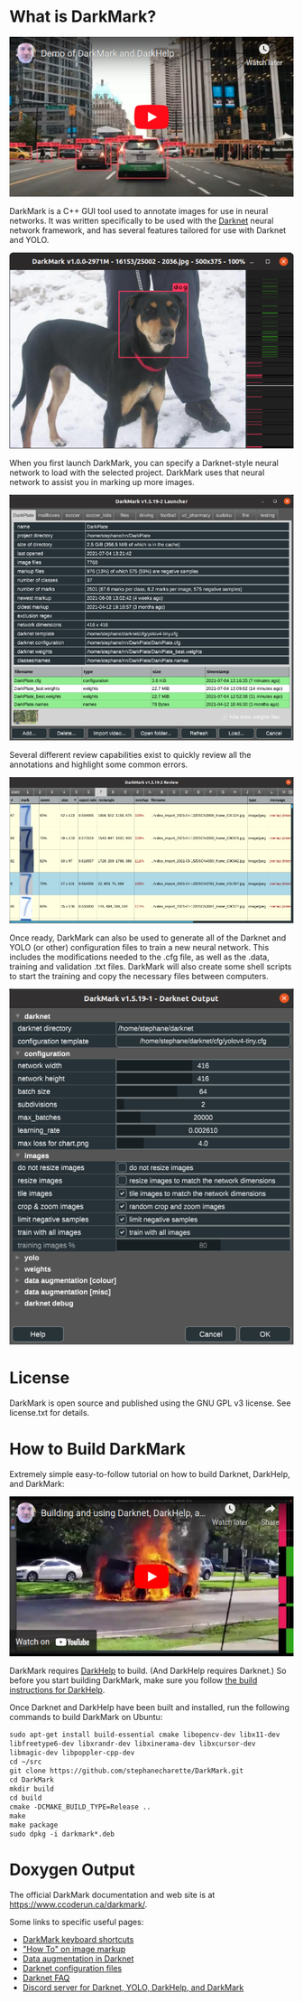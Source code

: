 # What is DarkMark?

[![DarkMark and DarkHelp demo](src-dox/darkmark_demo_thumbnail.png)](https://www.youtube.com/watch?v=w1lTCO2Kmsc)

DarkMark is a C++ GUI tool used to annotate images for use in neural networks.  It was written specifically to be used with the [Darknet](https://github.com/AlexeyAB/darknet) neural network framework, and has several features tailored for use with Darknet and YOLO.

![DarkMark editor window with annotated image of a dog](src-dox/darkmark_editor.png)

When you first launch DarkMark, you can specify a Darknet-style neural network to load with the selected project.  DarkMark uses that neural network to assist you in marking up more images.

![DarkMark launcher](src-dox/darkmark_launcher.png)

Several different review capabilities exist to quickly review all the annotations and highlight some common errors.

![DarkMark review window](src-dox/darkmark_review.png)

Once ready, DarkMark can also be used to generate all of the Darknet and YOLO (or other) configuration files to train a new neural network.  This includes the modifications needed to the .cfg file, as well as the .data, training and validation .txt files.  DarkMark will also create some shell scripts to start the training and copy the necessary files between computers.

![Darknet configuration](src-dox/darknet_options_partial.png)

# License

DarkMark is open source and published using the GNU GPL v3 license.  See license.txt for details.

# How to Build DarkMark

Extremely simple easy-to-follow tutorial on how to build Darknet, DarkHelp, and DarkMark:

[![DarkMark build tutorial](src-dox/darkmark_build_thumbnail.png)](https://www.youtube.com/watch?v=pJ2iyf_E9PM)

DarkMark requires [DarkHelp](https://github.com/stephanecharette/DarkHelp/) to build.  (And DarkHelp requires Darknet.)  So before you start building DarkMark, make sure you follow [the build instructions for DarkHelp](https://github.com/stephanecharette/DarkHelp/#how-to-build-darkhelp-linux).

Once Darknet and DarkHelp have been built and installed, run the following commands to build DarkMark on Ubuntu:

	sudo apt-get install build-essential cmake libopencv-dev libx11-dev libfreetype6-dev libxrandr-dev libxinerama-dev libxcursor-dev libmagic-dev libpoppler-cpp-dev
	cd ~/src
	git clone https://github.com/stephanecharette/DarkMark.git
	cd DarkMark
	mkdir build
	cd build
	cmake -DCMAKE_BUILD_TYPE=Release ..
	make
	make package
	sudo dpkg -i darkmark*.deb

# Doxygen Output

The official DarkMark documentation and web site is at <https://www.ccoderun.ca/darkmark/>.

Some links to specific useful pages:

- [DarkMark keyboard shortcuts](https://www.ccoderun.ca/darkmark/Keyboard.html)
- ["How To" on image markup](https://www.ccoderun.ca/darkmark/ImageMarkup.html)
- [Data augmentation in Darknet](https://www.ccoderun.ca/darkmark/DataAugmentation.html)
- [Darknet configuration files](https://www.ccoderun.ca/darkmark/Configuration.html)
- [Darknet FAQ](https://www.ccoderun.ca/programming/darknet_faq/)
- [Discord server for Darknet, YOLO, DarkHelp, and DarkMark](https://discord.gg/zSq8rtW)
